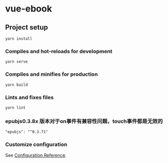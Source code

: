 # vue-ebook

## Project setup
```
yarn install
```

### Compiles and hot-reloads for development
```
yarn serve
```

### Compiles and minifies for production
```
yarn build
```

### Lints and fixes files
```
yarn lint
```

### epubjs0.3.8x 版本对于on事件有兼容性问题，touch事件都是无效的
```
"epubjs": "^0.3.71"
```

### Customize configuration
See [Configuration Reference](https://cli.vuejs.org/config/).
